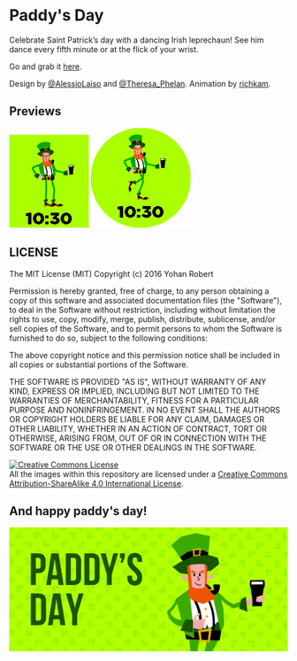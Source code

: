 # Paddy's Day

Celebrate Saint Patrick’s day with a dancing Irish leprechaun! See him dance every fifth minute or at the flick of your wrist.

Go and grab it [here](https://apps.getpebble.com/en_US/application/56e98f4e3b537ac5fc00001b).

Design by [@AlessioLaiso](https://twitter.com/AlessioLaiso) and [@Theresa_Phelan](https://twitter.com/Theresa_Phelan).
Animation by [richkam](richkam.com).

## Previews

![Preview basalt](./preview~color~rect.gif) ![Preview chalk](./preview~color~round.png)

## LICENSE

The MIT License (MIT)
Copyright (c) 2016 Yohan Robert

Permission is hereby granted, free of charge, to any person obtaining a copy of this software and associated documentation files (the "Software"), to deal in the Software without restriction, including without limitation the rights to use, copy, modify, merge, publish, distribute, sublicense, and/or sell copies of the Software, and to permit persons to whom the Software is furnished to do so, subject to the following conditions:

The above copyright notice and this permission notice shall be included in all copies or substantial portions of the Software.

THE SOFTWARE IS PROVIDED "AS IS", WITHOUT WARRANTY OF ANY KIND, EXPRESS OR IMPLIED, INCLUDING BUT NOT LIMITED TO THE WARRANTIES OF MERCHANTABILITY, FITNESS FOR A PARTICULAR PURPOSE AND NONINFRINGEMENT. IN NO EVENT SHALL THE AUTHORS OR COPYRIGHT HOLDERS BE LIABLE FOR ANY CLAIM, DAMAGES OR OTHER LIABILITY, WHETHER IN AN ACTION OF CONTRACT, TORT OR OTHERWISE, ARISING FROM, OUT OF OR IN CONNECTION WITH THE SOFTWARE OR THE USE OR OTHER DEALINGS IN THE SOFTWARE.



<a rel="license" href="http://creativecommons.org/licenses/by-sa/4.0/"><img alt="Creative Commons License" style="border-width:0" src="https://i.creativecommons.org/l/by-sa/4.0/88x31.png" /></a><br />All the images within this repository are licensed under a <a rel="license" href="http://creativecommons.org/licenses/by-sa/4.0/">Creative Commons Attribution-ShareAlike 4.0 International License</a>.

## And happy paddy's day!

![Banner](./banner_2x.png)

